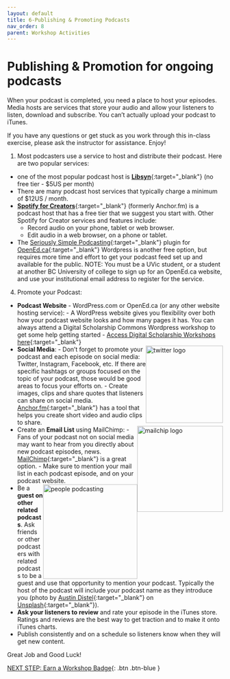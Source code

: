 ```yaml
---
layout: default
title: 6-Publishing & Promoting Podcasts
nav_order: 8
parent: Workshop Activities
---
```


# Publishing & Promotion for ongoing podcasts
When your podcast is completed, you need a place to host your episodes. Media hosts are services that store your audio and allow your listeners to listen, download and subscribe. You can’t actually upload your podcast to iTunes.

If you have any questions or get stuck as you work through this in-class exercise, please ask the instructor for assistance.  Enjoy!

1. Most podcasters use a service to host and distribute their podcast. Here are two popular services: 
- one of the most popular podcast host is [**Libsyn**](http://bit.ly/2KS8Pdw){:target="_blank"} (no free tier - $5US per month)
- There are many podcast host services that typically charge a minimum of $12US / month.
- [**Spotify for Creators**](https://creators.spotify.com/){:target="_blank"} (formerly Anchor.fm) is a podcast host that has a free tier that we suggest you start with. Other Spotify for Creator services and features include:
    - Record audio on your phone, tablet or web browser.
    - Edit audio in a web browser, on a phone or tablet.
- The [Seriously Simple Podcasting](https://en-ca.wordpress.org/plugins/seriously-simple-podcasting/){:target="_blank"} plugin for [OpenEd.ca](https://opened.ca){:target="_blank"} Wordpress is another free option, but requires more time and effort to get your podcast feed set up and available for the public. NOTE: You must be a UVic student, or a student at another BC University of college to sign up for an OpenEd.ca website, and use your institutional email address to register for the service.

4. Promote your Podcast:  
- **Podcast Website** - WordPress.com or OpenEd.ca (or any other website hosting service):
        - A WordPress website gives you  flexibility over both how your podcast website looks and how many pages it has. You can always attend a Digital Scholarship Commons Wordpress workshop to get some help getting started - [Access Digital Scholarship Workshops here](http://bit.ly/dsc-workshops){:target="_blank"}
- **Social Media**: <img src="images/podcast-publishing-05.png" style="float:right;width:180px;" alt="twitter logo"> 
        - Don’t forget to promote your podcast and each episode on social media: Twitter, Instagram, Facebook, etc. If there are specific hashtags or groups focused on the topic of your podcast, those would be good areas to focus your efforts on. 
        - Create images, clips and share quotes that listeners can share on social media. [Anchor.fm](http://bit.ly/anchor-vid){:target="_blank"} has a tool that helps you create short video and audio clips to share.
- Create an **Email List** using MailChimp: <img src="images/podcast-publishing-06.png" style="float:right;width:200px;" alt="mailchip logo"> 
        - Fans of your podcast not on social media may want to hear from you directly about new podcast episodes, news. [MailChimp](https://mailchimp.com/){:target="_blank"} is a great option.
        - Make sure to mention your mail list in each podcast episode, and on your podcast website.
     <img src="images/podcast-publishing-07.png" style="float:right;width:220px;" alt="people podcasting"> 
- Be a **guest on other related podcasts**. Ask friends or other podcasters with related podcasts to be a guest and use that opportunity to mention your podcast. Typically the host of the podcast will include your podcast name as they introduce you (photo by [Austin Distel](https://unsplash.com/@austindistel?utm_source=unsplash&utm_medium=referral&utm_content=creditCopyText){:target="_blank"} on [Unsplash](https://unsplash.com/s/photos/podcast?utm_source=unsplash&utm_medium=referral&utm_content=creditCopyText){:target="_blank"}).
- **Ask your listeners to review** and rate your episode in the iTunes store. Ratings and reviews are the best way to get traction and to make it onto iTunes charts. 
- Publish consistently and on a schedule so listeners know when they will get new content.<br>

Great Job and Good Luck!<br>

[NEXT STEP: Earn a Workshop Badge](informal-credentials.html){: .btn .btn-blue }
